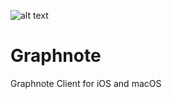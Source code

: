 
![alt text](https://raw.githubusercontent.com/graphnote-io/graphnote/master/graphnote_128.png)

# Graphnote
Graphnote Client for iOS and macOS
